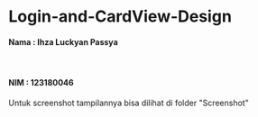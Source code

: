 # Login-and-CardView-Design
<h4>Nama  : Ihza Luckyan Passya</h4><br>
<h4>NIM : 123180046<br></h4>
<p>Untuk screenshot tampilannya bisa dilihat di folder "Screenshot"<p/>
